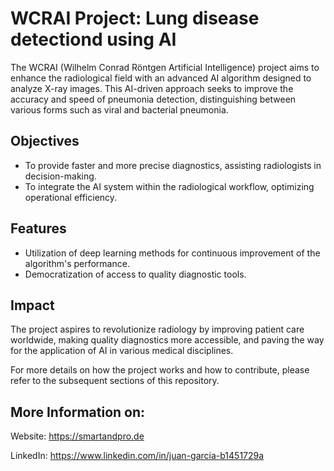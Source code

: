 # WCRAI Project: Lung disease detectiond using AI

The WCRAI (Wilhelm Conrad Röntgen Artificial Intelligence) project aims to enhance the radiological field with an advanced AI algorithm designed to analyze X-ray images. This AI-driven approach seeks to improve the accuracy and speed of pneumonia detection, distinguishing between various forms such as viral and bacterial pneumonia.

## Objectives
- To provide faster and more precise diagnostics, assisting radiologists in decision-making.
- To integrate the AI system within the radiological workflow, optimizing operational efficiency.

## Features
- Utilization of deep learning methods for continuous improvement of the algorithm's performance.
- Democratization of access to quality diagnostic tools.

## Impact
The project aspires to revolutionize radiology by improving patient care worldwide, making quality diagnostics more accessible, and paving the way for the application of AI in various medical disciplines.

For more details on how the project works and how to contribute, please refer to the subsequent sections of this repository.

## More Information on:
Website: https://smartandpro.de

LinkedIn: https://www.linkedin.com/in/juan-garcia-b1451729a
